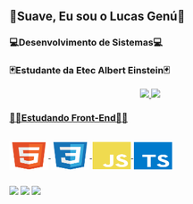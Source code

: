 ## 🦜Suave, Eu sou o Lucas Genú🦜
### 💻Desenvolvimento de Sistemas💻
### 🃏Estudante da Etec Albert Einstein🃏
<div align="center">
  <a href="https://github.com/LucasGenu">
  <img height="180em" src="https://github-readme-stats.vercel.app/api?username=lucasgenu&show_icons=true&theme=dark&include_all_commits=true&count_private=true"/>
  <img height="180em" src="https://github-readme-stats.vercel.app/api/top-langs/?username=lucasgenu&layout=compact&langs_count=7&theme=dark"/>
</div>

### 👨‍💻Estudando Front-End👨‍💻
<div style="display: inline_block"><br>
    <img align="center" alt="HTML" height="50" width="70" src="https://raw.githubusercontent.com/devicons/devicon/master/icons/html5/html5-original.svg">
    <img align="center" alt="CSS" height="50" width="70" src="https://raw.githubusercontent.com/devicons/devicon/master/icons/css3/css3-original.svg">
    <img align="center" alt="Js" height="50" width="70" src="https://raw.githubusercontent.com/devicons/devicon/master/icons/javascript/javascript-plain.svg">
    <img align="center" alt="Ts" height="50" width="70" src="https://raw.githubusercontent.com/devicons/devicon/master/icons/typescript/typescript-plain.svg">
</div>
  
##
  
<div>    
      <a href = "mailto:contatolucasgenu@gmail.com"><img src="https://img.shields.io/badge/-Gmail-%23333?style=for-the-badge&logo=gmail&logoColor=white" target="_blank"></a>
      <a href="https://www.instagram.com/luh.genu" target="_blank"><img src="https://img.shields.io/badge/-Instagram-%23E4405F?style=for-the-badge&logo=instagram&logoColor=white"        target="_blank"></a>
      <a href="https://br.linkedin.com/in/lucas-genú-0b29b4231?trk=public_profile_samename-profile" target="_blank"><img src="https://img.shields.io/badge/-LinkedIn-%230077B5?            style=for-the-badge&logo=linkedin&logoColor=white" target="_blank"></a>
</div>
  
